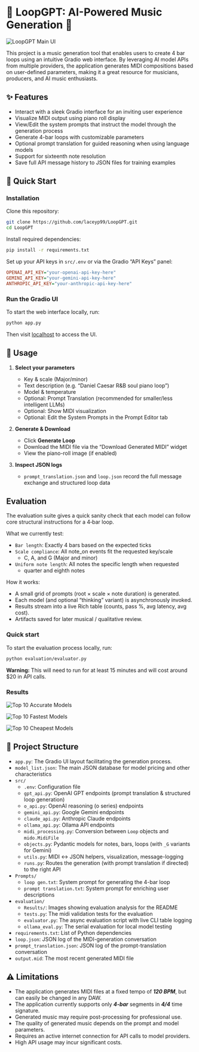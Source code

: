 # 🎵 LoopGPT: AI-Powered Music Generation 🎵

![LoopGPT Main UI](UI.png)

This project is a music generation tool that enables users to create 4 bar loops using an intuitive Gradio web interface. By leveraging AI model APIs from multiple providers, the application generates MIDI compositions based on user-defined parameters, making it a great resource for musicians, producers, and AI music enthusiasts.

## ✨ Features

- Interact with a sleek Gradio interface for an inviting user experience
- Visualize MIDI output using piano roll display
- View/Edit the system prompts that instruct the model through the generation process
- Generate 4-bar loops with customizable parameters
- Optional prompt translation for guided reasoning when using language models
- Support for sixteenth note resolution
- Save full API message history to JSON files for training examples

## 🚀 Quick Start
### Installation
Clone this repository:
```sh
git clone https://github.com/laceyp99/LoopGPT.git
cd LoopGPT
```
Install required dependencies:
```sh
pip install -r requirements.txt
```
Set up your API keys in `src/.env` or via the Gradio “API Keys” panel:
```ini
OPENAI_API_KEY="your-openai-api-key-here"
GEMINI_API_KEY="your-gemini-api-key-here"
ANTHROPIC_API_KEY="your-anthropic-api-key-here"
```
### Run the Gradio UI
To start the web interface locally, run:
```sh
python app.py
```
Then visit [localhost](http://127.0.0.1:7860/) to access the UI.

## 🎼 Usage

1. **Select your parameters**  
   - Key & scale (Major/minor)  
   - Text description (e.g. “Daniel Caesar R&B soul piano loop”)  
   - Model & temperature  
   - Optional: Prompt Translation (recommended for smaller/less intelligent LLMs)  
   - Optional: Show MIDI visualization  
   - Optional: Edit the System Prompts in the Prompt Editor tab

2. **Generate & Download**  
   - Click **Generate Loop**  
   - Download the MIDI file via the “Download Generated MIDI” widget  
   - View the piano-roll image (if enabled)

3. **Inspect JSON logs**  
   - `prompt_translation.json` and `loop.json` record the full message exchange and structured loop data  

## Evaluation
The evaluation suite gives a quick sanity check that each model can follow core structural instructions for a 4‑bar loop.

What we currently test:
- `Bar length`: Exactly 4 bars based on the expected ticks
- `Scale compliance`: All note_on events fit the requested key/scale
   - C, A, and G (Major and minor)
- `Uniform note length`: All notes the specific length when requested
   - quarter and eighth notes

How it works:
- A small grid of prompts (root × scale × note duration) is generated.
- Each model (and optional “thinking” variant) is asynchronously invoked.
- Results stream into a live Rich table (counts, pass %, avg latency, avg cost).
- Artifacts saved for later musical / qualitative review.

### Quick start
To start the evaluation process locally, run:
```sh
python evaluation/evaluator.py
```
**Warning:** This will need to run for at least 15 minutes and will cost around $20 in API calls.

### Results

![Top 10 Accurate Models](evaluation\Results\top_10_models_accuracy.png)

![Top 10 Fastest Models](evaluation\Results\top_10_fastest_api_latency.png)

![Top 10 Cheapest Models](evaluation\Results\top_10_cheapest_models.png)

## 📂 Project Structure

- `app.py`: The Gradio UI layout facilitating the generation process.
- `model_list.json`: The main JSON database for model pricing and other characteristics
- `src/`
  - `.env`: Configuration file
  - `gpt_api.py`: OpenAI GPT endpoints (prompt translation & structured loop generation)
  - `o_api.py`: OpenAI reasoning (o series) endpoints
  - `gemini_api.py`: Google Gemini endpoints 
  - `claude_api.py`: Anthropic Claude endpoints
  - `ollama_api.py`: Ollama API endpoints
  - `midi_processing.py`: Conversion between `Loop` objects and `mido.MidiFile`
  - `objects.py`: Pydantic models for notes, bars, loops (with `_G` variants for Gemini)
  - `utils.py`: MIDI ↔ JSON helpers, visualization, message-logging
  - `runs.py`: Routes the generation (with prompt translation if directed) to the right API
- `Prompts/`
  - `loop gen.txt`: System prompt for generating the 4-bar loop
  - `prompt translation.txt`: System prompt for enriching user descriptions
- `evaluation/`
  - `Results/`: Images showing evaluation analysis for the README
  - `tests.py`: The midi validation tests for the evaluation
  - `evaluator.py`: The async evaluation script with live CLI table logging
  - `ollama_eval.py`: The serial evaluation for local model testing
- `requirements.txt`: List of Python dependencies
- `loop.json`: JSON log of the MIDI-generation conversation
- `prompt_translation.json`: JSON log of the prompt-translation conversation
- `output.mid`: The most recent generated MIDI file

## ⚠️ Limitations

- The application generates MIDI files at a fixed tempo of ***120 BPM***, but can easily be changed in any DAW.
- The application currently supports only ***4-bar*** segments in ***4/4*** time signature.
- Generated music may require post-processing for professional use.
- The quality of generated music depends on the prompt and model parameters.
- Requires an active internet connection for API calls to model providers.
- High API usage may incur significant costs.